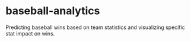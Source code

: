 # baseball-analytics
Predicting baseball wins based on team statistics and visualizing specific stat impact on wins.
